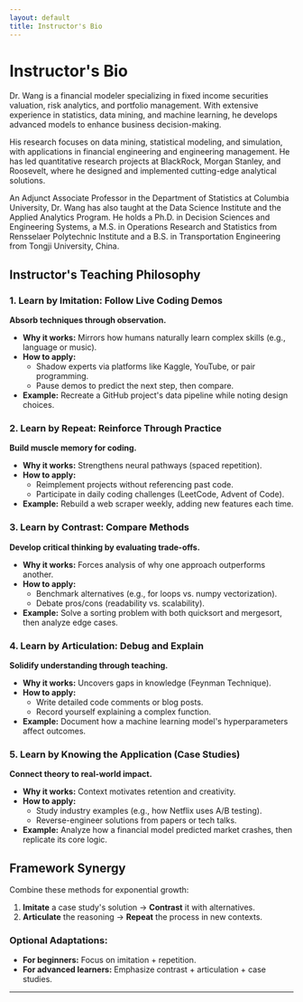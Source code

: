 ```yaml
---
layout: default
title: Instructor's Bio
---
```


# **Instructor's Bio**

Dr. Wang is a financial modeler specializing in fixed income securities valuation, risk analytics, and portfolio management. With extensive experience in statistics, data mining, and machine learning, he develops advanced models to enhance business decision-making.

His research focuses on data mining, statistical modeling, and simulation, with applications in financial engineering and engineering management. He has led quantitative research projects at BlackRock, Morgan Stanley, and Roosevelt, where he designed and implemented cutting-edge analytical solutions.

An Adjunct Associate Professor in the Department of Statistics at Columbia University, Dr. Wang has also taught at the Data Science Institute and the Applied Analytics Program. He holds a Ph.D. in Decision Sciences and Engineering Systems, a M.S. in Operations Research and Statistics from Rensselaer Polytechnic Institute and a B.S. in Transportation Engineering from Tongji University, China.

## **Instructor's Teaching Philosophy**

### **1. Learn by Imitation: Follow Live Coding Demos**
**Absorb techniques through observation.**

* **Why it works:** Mirrors how humans naturally learn complex skills (e.g., language or music).
* **How to apply:**
  * Shadow experts via platforms like Kaggle, YouTube, or pair programming.
  * Pause demos to predict the next step, then compare.
* **Example:** Recreate a GitHub project's data pipeline while noting design choices.

### **2. Learn by Repeat: Reinforce Through Practice**
**Build muscle memory for coding.**

* **Why it works:** Strengthens neural pathways (spaced repetition).
* **How to apply:**
  * Reimplement projects without referencing past code.
  * Participate in daily coding challenges (LeetCode, Advent of Code).
* **Example:** Rebuild a web scraper weekly, adding new features each time.

### **3. Learn by Contrast: Compare Methods**
**Develop critical thinking by evaluating trade-offs.**

* **Why it works:** Forces analysis of why one approach outperforms another.
* **How to apply:**
  * Benchmark alternatives (e.g., for loops vs. numpy vectorization).
  * Debate pros/cons (readability vs. scalability).
* **Example:** Solve a sorting problem with both quicksort and mergesort, then analyze edge cases.

### **4. Learn by Articulation: Debug and Explain**
**Solidify understanding through teaching.**

* **Why it works:** Uncovers gaps in knowledge (Feynman Technique).
* **How to apply:**
  * Write detailed code comments or blog posts.
  * Record yourself explaining a complex function.
* **Example:** Document how a machine learning model's hyperparameters affect outcomes.

### **5. Learn by Knowing the Application (Case Studies)**
**Connect theory to real-world impact.**

* **Why it works:** Context motivates retention and creativity.
* **How to apply:**
  * Study industry examples (e.g., how Netflix uses A/B testing).
  * Reverse-engineer solutions from papers or tech talks.
* **Example:** Analyze how a financial model predicted market crashes, then replicate its core logic.

## **Framework Synergy**

Combine these methods for exponential growth:

1. **Imitate** a case study's solution → **Contrast** it with alternatives.
2. **Articulate** the reasoning → **Repeat** the process in new contexts.

### **Optional Adaptations:**
* **For beginners:** Focus on imitation + repetition.
* **For advanced learners:** Emphasize contrast + articulation + case studies.

---
